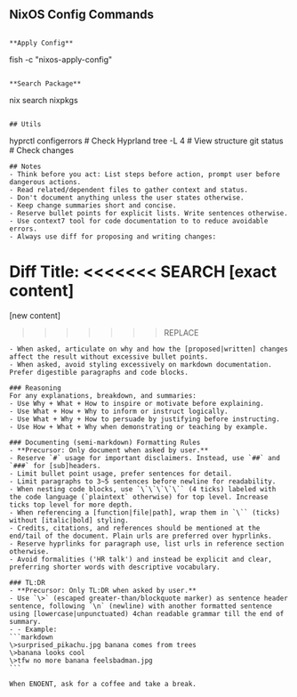## NixOS Config Commands
```

**Apply Config**
```
fish -c "nixos-apply-config"
```

**Search Package**
```
nix search nixpkgs <package>
```

## Utils
```
hyprctl configerrors   # Check Hyprland
tree -L 4              # View structure
git status             # Check changes
```
## Notes
- Think before you act: List steps before action, prompt user before dangerous actions.
- Read related/dependent files to gather context and status.
- Don't document anything unless the user states otherwise.
- Keep change summaries short and concise.
- Reserve bullet points for explicit lists. Write sentences otherwise.
- Use context7 tool for code documentation to to reduce avoidable errors.
- Always use diff for proposing and writing changes:
````
Diff Title:
<<<<<<< SEARCH
[exact content]
=======
[new content]
>>>>>>> REPLACE
````
- When asked, articulate on why and how the [proposed|written] changes affect the result without excessive bullet points.
- When asked, avoid styling excessively on markdown documentation. Prefer digestible paragraphs and code blocks.

### Reasoning
For any explanations, breakdown, and summaries:
- Use Why + What + How to inspire or motivate before explaining.
- Use What + How + Why to inform or instruct logically.
- Use What + Why + How to persuade by justifying before instructing.
- Use How + What + Why when demonstrating or teaching by example.

### Documenting (semi-markdown) Formatting Rules
- **Precursor: Only document when asked by user.**
- Reserve `#` usage for important disclaimers. Instead, use `##` and `###` for [sub]headers.
- Limit bullet point usage, prefer sentences for detail.
- Limit paragraphs to 3~5 sentences before newline for readability.
- When nesting code blocks, use `\`\`\`\`\`` (4 ticks) labeled with the code language (`plaintext` otherwise) for top level. Increase ticks top level for more depth.
- When referencing a [function|file|path], wrap them in `\`` (ticks) without [italic|bold] styling.
- Credits, citations, and references should be mentioned at the end/tail of the document. Plain urls are preferred over hyprlinks.
- Reserve hyprlinks for paragraph use, list urls in reference section otherwise.
- Avoid formalities ('HR talk') and instead be explicit and clear, preferring shorter words with descriptive vocabulary.

### TL:DR
- **Precursor: Only TL:DR when asked by user.**
- Use `\>` (escaped greater-than/blockquote marker) as sentence header sentence, following `\n` (newline) with another formatted sentence using [lowercase|unpunctuated) 4chan readable grammar till the end of summary.
- - Example:
```markdown
\>surprised_pikachu.jpg banana comes from trees
\>banana looks cool
\>tfw no more banana feelsbadman.jpg
```

When ENOENT, ask for a coffee and take a break.

